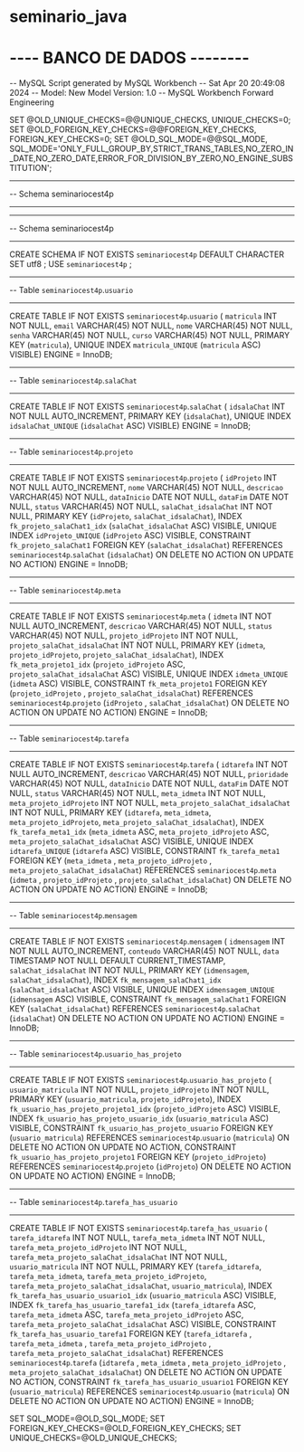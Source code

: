 ﻿# seminario_java

# ---- BANCO DE DADOS --------

-- MySQL Script generated by MySQL Workbench
-- Sat Apr 20 20:49:08 2024
-- Model: New Model    Version: 1.0
-- MySQL Workbench Forward Engineering

SET @OLD_UNIQUE_CHECKS=@@UNIQUE_CHECKS, UNIQUE_CHECKS=0;
SET @OLD_FOREIGN_KEY_CHECKS=@@FOREIGN_KEY_CHECKS, FOREIGN_KEY_CHECKS=0;
SET @OLD_SQL_MODE=@@SQL_MODE, SQL_MODE='ONLY_FULL_GROUP_BY,STRICT_TRANS_TABLES,NO_ZERO_IN_DATE,NO_ZERO_DATE,ERROR_FOR_DIVISION_BY_ZERO,NO_ENGINE_SUBSTITUTION';

-- -----------------------------------------------------
-- Schema seminariocest4p
-- -----------------------------------------------------

-- -----------------------------------------------------
-- Schema seminariocest4p
-- -----------------------------------------------------
CREATE SCHEMA IF NOT EXISTS `seminariocest4p` DEFAULT CHARACTER SET utf8 ;
USE `seminariocest4p` ;

-- -----------------------------------------------------
-- Table `seminariocest4p`.`usuario`
-- -----------------------------------------------------
CREATE TABLE IF NOT EXISTS `seminariocest4p`.`usuario` (
  `matricula` INT NOT NULL,
  `email` VARCHAR(45) NOT NULL,
  `nome` VARCHAR(45) NOT NULL,
  `senha` VARCHAR(45) NOT NULL,
  `curso` VARCHAR(45) NOT NULL,
  PRIMARY KEY (`matricula`),
  UNIQUE INDEX `matricula_UNIQUE` (`matricula` ASC) VISIBLE)
ENGINE = InnoDB;


-- -----------------------------------------------------
-- Table `seminariocest4p`.`salaChat`
-- -----------------------------------------------------
CREATE TABLE IF NOT EXISTS `seminariocest4p`.`salaChat` (
  `idsalaChat` INT NOT NULL AUTO_INCREMENT,
  PRIMARY KEY (`idsalaChat`),
  UNIQUE INDEX `idsalaChat_UNIQUE` (`idsalaChat` ASC) VISIBLE)
ENGINE = InnoDB;


-- -----------------------------------------------------
-- Table `seminariocest4p`.`projeto`
-- -----------------------------------------------------
CREATE TABLE IF NOT EXISTS `seminariocest4p`.`projeto` (
  `idProjeto` INT NOT NULL AUTO_INCREMENT,
  `nome` VARCHAR(45) NOT NULL,
  `descricao` VARCHAR(45) NOT NULL,
  `dataInicio` DATE NOT NULL,
  `dataFim` DATE NOT NULL,
  `status` VARCHAR(45) NOT NULL,
  `salaChat_idsalaChat` INT NOT NULL,
  PRIMARY KEY (`idProjeto`, `salaChat_idsalaChat`),
  INDEX `fk_projeto_salaChat1_idx` (`salaChat_idsalaChat` ASC) VISIBLE,
  UNIQUE INDEX `idProjeto_UNIQUE` (`idProjeto` ASC) VISIBLE,
  CONSTRAINT `fk_projeto_salaChat1`
    FOREIGN KEY (`salaChat_idsalaChat`)
    REFERENCES `seminariocest4p`.`salaChat` (`idsalaChat`)
    ON DELETE NO ACTION
    ON UPDATE NO ACTION)
ENGINE = InnoDB;


-- -----------------------------------------------------
-- Table `seminariocest4p`.`meta`
-- -----------------------------------------------------
CREATE TABLE IF NOT EXISTS `seminariocest4p`.`meta` (
  `idmeta` INT NOT NULL AUTO_INCREMENT,
  `descricao` VARCHAR(45) NOT NULL,
  `status` VARCHAR(45) NOT NULL,
  `projeto_idProjeto` INT NOT NULL,
  `projeto_salaChat_idsalaChat` INT NOT NULL,
  PRIMARY KEY (`idmeta`, `projeto_idProjeto`, `projeto_salaChat_idsalaChat`),
  INDEX `fk_meta_projeto1_idx` (`projeto_idProjeto` ASC, `projeto_salaChat_idsalaChat` ASC) VISIBLE,
  UNIQUE INDEX `idmeta_UNIQUE` (`idmeta` ASC) VISIBLE,
  CONSTRAINT `fk_meta_projeto1`
    FOREIGN KEY (`projeto_idProjeto` , `projeto_salaChat_idsalaChat`)
    REFERENCES `seminariocest4p`.`projeto` (`idProjeto` , `salaChat_idsalaChat`)
    ON DELETE NO ACTION
    ON UPDATE NO ACTION)
ENGINE = InnoDB;


-- -----------------------------------------------------
-- Table `seminariocest4p`.`tarefa`
-- -----------------------------------------------------
CREATE TABLE IF NOT EXISTS `seminariocest4p`.`tarefa` (
  `idtarefa` INT NOT NULL AUTO_INCREMENT,
  `descricao` VARCHAR(45) NOT NULL,
  `prioridade` VARCHAR(45) NOT NULL,
  `dataInicio` DATE NOT NULL,
  `dataFim` DATE NOT NULL,
  `status` VARCHAR(45) NOT NULL,
  `meta_idmeta` INT NOT NULL,
  `meta_projeto_idProjeto` INT NOT NULL,
  `meta_projeto_salaChat_idsalaChat` INT NOT NULL,
  PRIMARY KEY (`idtarefa`, `meta_idmeta`, `meta_projeto_idProjeto`, `meta_projeto_salaChat_idsalaChat`),
  INDEX `fk_tarefa_meta1_idx` (`meta_idmeta` ASC, `meta_projeto_idProjeto` ASC, `meta_projeto_salaChat_idsalaChat` ASC) VISIBLE,
  UNIQUE INDEX `idtarefa_UNIQUE` (`idtarefa` ASC) VISIBLE,
  CONSTRAINT `fk_tarefa_meta1`
    FOREIGN KEY (`meta_idmeta` , `meta_projeto_idProjeto` , `meta_projeto_salaChat_idsalaChat`)
    REFERENCES `seminariocest4p`.`meta` (`idmeta` , `projeto_idProjeto` , `projeto_salaChat_idsalaChat`)
    ON DELETE NO ACTION
    ON UPDATE NO ACTION)
ENGINE = InnoDB;


-- -----------------------------------------------------
-- Table `seminariocest4p`.`mensagem`
-- -----------------------------------------------------
CREATE TABLE IF NOT EXISTS `seminariocest4p`.`mensagem` (
  `idmensagem` INT NOT NULL AUTO_INCREMENT,
  `conteudo` VARCHAR(45) NOT NULL,
  `data` TIMESTAMP NOT NULL DEFAULT CURRENT_TIMESTAMP,
  `salaChat_idsalaChat` INT NOT NULL,
  PRIMARY KEY (`idmensagem`, `salaChat_idsalaChat`),
  INDEX `fk_mensagem_salaChat1_idx` (`salaChat_idsalaChat` ASC) VISIBLE,
  UNIQUE INDEX `idmensagem_UNIQUE` (`idmensagem` ASC) VISIBLE,
  CONSTRAINT `fk_mensagem_salaChat1`
    FOREIGN KEY (`salaChat_idsalaChat`)
    REFERENCES `seminariocest4p`.`salaChat` (`idsalaChat`)
    ON DELETE NO ACTION
    ON UPDATE NO ACTION)
ENGINE = InnoDB;


-- -----------------------------------------------------
-- Table `seminariocest4p`.`usuario_has_projeto`
-- -----------------------------------------------------
CREATE TABLE IF NOT EXISTS `seminariocest4p`.`usuario_has_projeto` (
  `usuario_matricula` INT NOT NULL,
  `projeto_idProjeto` INT NOT NULL,
  PRIMARY KEY (`usuario_matricula`, `projeto_idProjeto`),
  INDEX `fk_usuario_has_projeto_projeto1_idx` (`projeto_idProjeto` ASC) VISIBLE,
  INDEX `fk_usuario_has_projeto_usuario_idx` (`usuario_matricula` ASC) VISIBLE,
  CONSTRAINT `fk_usuario_has_projeto_usuario`
    FOREIGN KEY (`usuario_matricula`)
    REFERENCES `seminariocest4p`.`usuario` (`matricula`)
    ON DELETE NO ACTION
    ON UPDATE NO ACTION,
  CONSTRAINT `fk_usuario_has_projeto_projeto1`
    FOREIGN KEY (`projeto_idProjeto`)
    REFERENCES `seminariocest4p`.`projeto` (`idProjeto`)
    ON DELETE NO ACTION
    ON UPDATE NO ACTION)
ENGINE = InnoDB;


-- -----------------------------------------------------
-- Table `seminariocest4p`.`tarefa_has_usuario`
-- -----------------------------------------------------
CREATE TABLE IF NOT EXISTS `seminariocest4p`.`tarefa_has_usuario` (
  `tarefa_idtarefa` INT NOT NULL,
  `tarefa_meta_idmeta` INT NOT NULL,
  `tarefa_meta_projeto_idProjeto` INT NOT NULL,
  `tarefa_meta_projeto_salaChat_idsalaChat` INT NOT NULL,
  `usuario_matricula` INT NOT NULL,
  PRIMARY KEY (`tarefa_idtarefa`, `tarefa_meta_idmeta`, `tarefa_meta_projeto_idProjeto`, `tarefa_meta_projeto_salaChat_idsalaChat`, `usuario_matricula`),
  INDEX `fk_tarefa_has_usuario_usuario1_idx` (`usuario_matricula` ASC) VISIBLE,
  INDEX `fk_tarefa_has_usuario_tarefa1_idx` (`tarefa_idtarefa` ASC, `tarefa_meta_idmeta` ASC, `tarefa_meta_projeto_idProjeto` ASC, `tarefa_meta_projeto_salaChat_idsalaChat` ASC) VISIBLE,
  CONSTRAINT `fk_tarefa_has_usuario_tarefa1`
    FOREIGN KEY (`tarefa_idtarefa` , `tarefa_meta_idmeta` , `tarefa_meta_projeto_idProjeto` , `tarefa_meta_projeto_salaChat_idsalaChat`)
    REFERENCES `seminariocest4p`.`tarefa` (`idtarefa` , `meta_idmeta` , `meta_projeto_idProjeto` , `meta_projeto_salaChat_idsalaChat`)
    ON DELETE NO ACTION
    ON UPDATE NO ACTION,
  CONSTRAINT `fk_tarefa_has_usuario_usuario1`
    FOREIGN KEY (`usuario_matricula`)
    REFERENCES `seminariocest4p`.`usuario` (`matricula`)
    ON DELETE NO ACTION
    ON UPDATE NO ACTION)
ENGINE = InnoDB;


SET SQL_MODE=@OLD_SQL_MODE;
SET FOREIGN_KEY_CHECKS=@OLD_FOREIGN_KEY_CHECKS;
SET UNIQUE_CHECKS=@OLD_UNIQUE_CHECKS;
